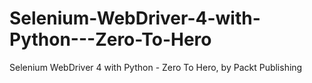 # Selenium-WebDriver-4-with-Python---Zero-To-Hero
Selenium WebDriver 4 with Python - Zero To Hero, by Packt Publishing
